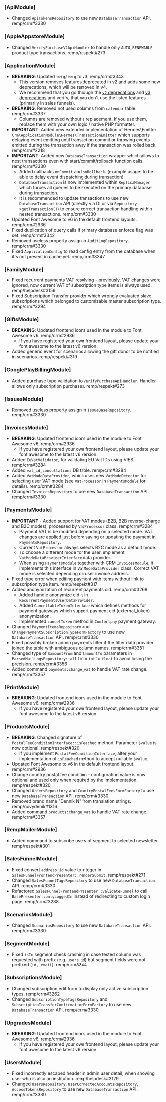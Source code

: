 ### [ApiModule]

- Changed `ApiTokensRepository` to use new `DatabaseTransaction` API. remp/crm#3330

### [AppleAppstoreModule]

- Changed `VerifyPurchaseV2ApiHandler` to handle only `AUTO_RENEWABLE` product type transactions. remp/respekt#273

### [ApplicationModule]

- **BREAKING**: Updated `twig/twig` to v3. remp/crm#3343
  - This version removes features deprecated in v2 and adds some new deprecations, which will be removed in v4.
  - We recommend that you go through the [`v2` deprecations](https://twig.symfony.com/doc/2.x/deprecated.html) and [v3 deprecations](https://twig.symfony.com/doc/3.x/deprecated.html) and verify, that you don't use the listed features (primarily in sales funnels).
- **BREAKING**: Removed not used columns from `calendar` table. remp/crm#3337
  - Columns are removed without a replacement. If you use them, replace them with your own logic / native PHP formatter.
- **IMPORTANT**: Added new extended implementation of Hermes\Emitter `Crm\ApplicationModule\Hermes\TransactionEmitter` which supports delaying event emitting until transaction commit or throwing events emitted during the transaction away if the transaction was rolled back. remp/crm#2218
- **IMPORTANT**: Added new `DatabaseTransaction` wrapper which allows to nest transactions even with start/commit/rollback function calls. remp/crm#3330
  - Added callbacks `onCommit` and `onRollback`. (example usage: to be able to delay event dispatching during transaction)
  - `DatabaseTransaction` is now implemented within `ReplicaManager` which forces all queries to be executed on the primary database during transaction.
  - It is recommended to update transactions to use new `DatabaseTransaction` API (directly via DI or via `Repository->getTransaction()`) to ensure correct transaction handling within nested transactions. remp/crm#3330
- Updated Font Awesome to v6 in the default frontend layouts. remp/crm#2936
- Fixed duplication of query calls if primary database enforce flag was set. remp/crm#3342
- Removed useless property assign in `AuditLogRepository`. remp/crm#3330
- Fixed `ApplicationConfig` to read config entry from the database when it's not present in cache yet. remp/crm#3347

### [FamilyModule]

- Fixed recurrent payments VAT resolving - previously, VAT changes were ignored, now current VAT of subscription type items is always used. remp/helpdesk#3159
- Fixed Subscription Transfer provider which wrongly evaluated slave subscriptions which belonged to customizable master subscription type. remp/crm#3294

### [GiftsModule]

- **BREAKING**: Updated frontend icons used in the module to Font Awesome v6. remp/crm#2936
    - If you have registered your own frontend layout, please update your font awesome to the latest v6 version.
- Added generic event for scenarios allowing the gift donor to be notified in scenarios. remp/respekt#319

### [GooglePlayBillingModule]

- Added purchase type validation to `VerifyPurchaseApiHandler`. Handler allows only subscription purchases. remp/respekt#273

### [IssuesModule]

- Removed useless property assign in `IssueBaseRepository`. remp/crm#3330

### [InvoicesModule]

- **BREAKING**: Updated frontend icons used in the module to Font Awesome v6. remp/crm#2936
    - If you have registered your own frontend layout, please update your font awesome to the latest v6 version.
- Added `EuVatValidator`, for validating EU Vat IDs using VIES. remp/crm#3284
- Added `vat_id_consultations` DB table. remp/crm#3284
- Added `VatModeDataProvider`, which uses new `VatModeDetector` for selecting user VAT mode (see `VatProcessor` in `PaymentsModule` for details). remp/crm#3284
- Changed `InvoicesRepository` to use new `DatabaseTransaction` API. remp/crm#3330

### [PaymentsModule]

- **IMPORTANT** - Added support for VAT modes (B2B, B2B reverse-charge and B2C modes), processed by `VatProcessor` class. remp/crm#3284
  - Payment VAT is be modified depending on a selected mode. VAT changes are applied just before saving or updating the payment in `PaymentsRepository`.
  - Current `VatProcessor` always selects B2C mode as a default mode.
  - To choose a different mode for the user, implement `VatModeDataProviderInterface` data provider.
  - When using `PaymentsModule` together with CRM `InvoicesModule`, it implements this interface in `VatModeDataProvider` class. Correct VAT mode is selected depending on user invoice address.
- Fixed type error when editing payment with items without link to subscription type item. remp/respekt#317
- Added anonymization of recurrent payments cid. remp/crm#3268
  - Added handle anonymize cid-s in `RecurrentPaymentsUserDataProvider`.
  - Added `CancellableTokenInterface` which defines methods for payment gateways which support payment cid (external_token) anonymization.
  - Implemented `cancelToken` method in `Comfortpay` payment gateway.
- Changed `PaymentItemsRepository` and `ChangePaymentSubscriptionTypeFormFactory` to use new `DatabaseTransaction` API. remp/crm#3330
- Fixed possibly broken admin payments filter if the filter data provider joined the table with ambiguous column names. remp/crm#3351
- Changed type of `$amountFrom` and `$amountTo` parameters in `ParsedMailLogsRepository::all` from `int` to `float` to avoid losing the precision. remp/crm#3356
- Added command `payments:change_vat` to handle VAT rate change. remp/crm#3357

### [PrintModule]

- **BREAKING**: Updated frontend icons used in the module to Font Awesome v6. remp/crm#2936
    - If you have registered your own frontend layout, please update your font awesome to the latest v6 version.

### [ProductsModule]

- **BREAKING**: Changed signature of `PostalFeeConditionInterface::isReached` method. Parameter `$value` is now optional. remp/respekt#320
    - If you implement `PostalFeeConditionInterface`, alter your implementation of `isReached` method to accept nullable `$value`.
- Updated Font Awesome to v6 in the default frontend layout. remp/crm#2936
- Change country postal fee condition - configuration value is now optional and used only when required by the implementation. remp/respekt#320
- Changed `OrdersRepository` and `CountryPostalFeesFormFactory` to use new `DatabaseTransaction` API. remp/crm#3330
- Removed brand name "Denník N" from translation strings. remp/novydenik#1316
- Added command `products:change_vat` to handle VAT rate change. remp/crm#3357

### [RempMailerModule]

- Added command to subscribe users of segment to selected newsletter. remp/respekt#301

### [SalesFunnelModule]

- Fixed convert `address_id` value to integer in `SalesFunnelFrontendPresenter::renderSubmit`. remp/respekt#271
- Changed `SalesFunnelTagsRepository` to use new `DatabaseTransaction` API. remp/crm#3330
- Refactored `SalesFunnelFrontendPresenter::validateFunnel` to call `BasePresenter::onlyLoggedIn` instead of redirecting to custom login page. remp/crm#3288

### [ScenariosModule]:

- Changed `ScenariosRepository` to use new `DatabaseTransaction` API. remp/crm#3330

### [SegmentModule]

- Fixed `isIn` segment check crashing in case tested column was requested with prefix (e.g. `users.id`) but segment fields were not prefixed (`id, email`). remp/crm3344

### [SubscriptionsModule]

- Changed subscription edit form to display only active subscription types. remp/crm#3262
- Changed `SubscriptionTypeTagsRepository` and `SubscriptionTransferConfirmationFormFactory` to use new `DatabaseTransaction` API. remp/crm#3330

### [UpgradesModule]

- **BREAKING**: Updated frontend icons used in the module to Font Awesome v6. remp/crm#2936
    - If you have registered your own frontend layout, please update your font awesome to the latest v6 version.

### [UsersModule]

- Fixed incorrectly escaped header in admin user detail, when showing user who is also an institution. remp/helpdesk#3129
- Changed `UsersRepository`, `UserConnectedAccountsRepository`, `AccessTokensRepository` to use new `DatabaseTransaction` API. remp/crm#3330
